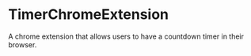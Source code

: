 # TimerChromeExtension
A chrome extension that allows users to have a countdown timer in their browser.
